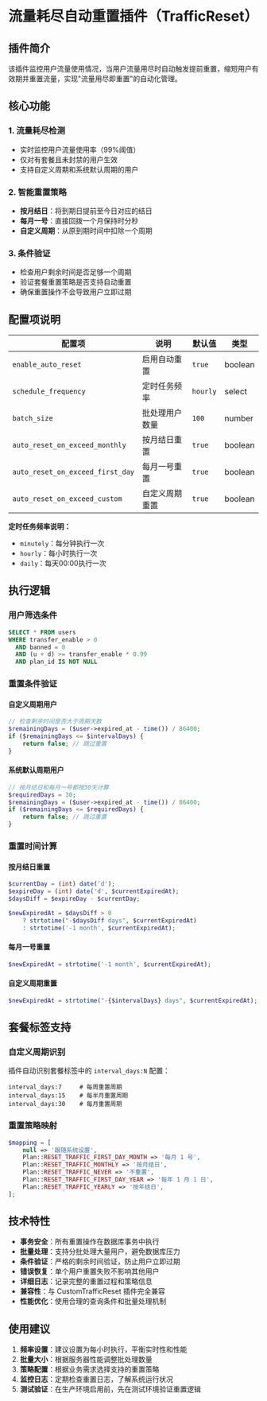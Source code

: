 # 流量耗尽自动重置插件（TrafficReset）

## 插件简介

该插件监控用户流量使用情况，当用户流量用尽时自动触发提前重置，缩短用户有效期并重置流量，实现"流量用尽即重置"的自动化管理。

## 核心功能

### 1. 流量耗尽检测
- 实时监控用户流量使用率（99%阈值）
- 仅对有套餐且未封禁的用户生效
- 支持自定义周期和系统默认周期的用户

### 2. 智能重置策略
- **按月结日**：将到期日提前至今日对应的结日
- **每月一号**：直接回拨一个月保持时分秒
- **自定义周期**：从原到期时间中扣除一个周期

### 3. 条件验证
- 检查用户剩余时间是否足够一个周期
- 验证套餐重置策略是否支持自动重置
- 确保重置操作不会导致用户立即过期

## 配置项说明

| 配置项 | 说明 | 默认值 | 类型 |
| --- | --- | --- | --- |
| `enable_auto_reset` | 启用自动重置 | `true` | boolean |
| `schedule_frequency` | 定时任务频率 | `hourly` | select |
| `batch_size` | 批处理用户数量 | `100` | number |
| `auto_reset_on_exceed_monthly` | 按月结日重置 | `true` | boolean |
| `auto_reset_on_exceed_first_day` | 每月一号重置 | `true` | boolean |
| `auto_reset_on_exceed_custom` | 自定义周期重置 | `true` | boolean |

**定时任务频率说明：**
- `minutely`：每分钟执行一次
- `hourly`：每小时执行一次
- `daily`：每天00:00执行一次

## 执行逻辑

### 用户筛选条件
```sql
SELECT * FROM users
WHERE transfer_enable > 0
  AND banned = 0
  AND (u + d) >= transfer_enable * 0.99
  AND plan_id IS NOT NULL
```

### 重置条件验证

#### 自定义周期用户
```php
// 检查剩余时间是否大于周期天数
$remainingDays = ($user->expired_at - time()) / 86400;
if ($remainingDays <= $intervalDays) {
    return false; // 跳过重置
}
```

#### 系统默认周期用户
```php
// 按月结日和每月一号都按30天计算
$requiredDays = 30;
$remainingDays = ($user->expired_at - time()) / 86400;
if ($remainingDays <= $requiredDays) {
    return false; // 跳过重置
}
```

### 重置时间计算

#### 按月结日重置
```php
$currentDay = (int) date('d');
$expireDay = (int) date('d', $currentExpiredAt);
$daysDiff = $expireDay - $currentDay;

$newExpiredAt = $daysDiff > 0
    ? strtotime("-$daysDiff days", $currentExpiredAt)
    : strtotime('-1 month', $currentExpiredAt);
```

#### 每月一号重置
```php
$newExpiredAt = strtotime('-1 month', $currentExpiredAt);
```

#### 自定义周期重置
```php
$newExpiredAt = strtotime("-{$intervalDays} days", $currentExpiredAt);
```

## 套餐标签支持

### 自定义周期识别
插件自动识别套餐标签中的 `interval_days:N` 配置：

```
interval_days:7     # 每周重置周期
interval_days:15    # 每半月重置周期
interval_days:30    # 每月重置周期
```

### 重置策略映射
```php
$mapping = [
    null => '跟随系统设置',
    Plan::RESET_TRAFFIC_FIRST_DAY_MONTH => '每月 1 号',
    Plan::RESET_TRAFFIC_MONTHLY => '按月结日',
    Plan::RESET_TRAFFIC_NEVER => '不重置',
    Plan::RESET_TRAFFIC_FIRST_DAY_YEAR => '每年 1 月 1 日',
    Plan::RESET_TRAFFIC_YEARLY => '按年结日',
];
```

## 技术特性

- **事务安全**：所有重置操作在数据库事务中执行
- **批量处理**：支持分批处理大量用户，避免数据库压力
- **条件验证**：严格的剩余时间验证，防止用户立即过期
- **错误恢复**：单个用户重置失败不影响其他用户
- **详细日志**：记录完整的重置过程和策略信息
- **兼容性**：与 CustomTrafficReset 插件完全兼容
- **性能优化**：使用合理的查询条件和批量处理机制

## 使用建议

1. **频率设置**：建议设置为每小时执行，平衡实时性和性能
2. **批量大小**：根据服务器性能调整批处理数量
3. **策略配置**：根据业务需求选择支持的重置策略
4. **监控日志**：定期检查重置日志，了解系统运行状况
5. **测试验证**：在生产环境启用前，先在测试环境验证重置逻辑
